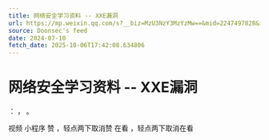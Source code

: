```yaml
---
title: 网络安全学习资料 -- XXE漏洞
url: https://mp.weixin.qq.com/s?__biz=MzU3NzY3MzYzMw==&mid=2247497828&idx=1&sn=3cdd9e177f5502093fd6a1438e12bbba
source: Doonsec's feed
date: 2024-07-10
fetch_date: 2025-10-06T17:42:08.634806
---
```


# 网络安全学习资料 -- XXE漏洞

：
，
。

视频
小程序
赞
，轻点两下取消赞
在看
，轻点两下取消在看